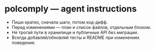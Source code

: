 # polcomply — agent instructions

- Пиши кратко, сначала шаги, потом код-дифф.
- Перед изменениями — план и список файлов, отдельным блоком.
- Не трогай пути в хранилище и публичные API без миграции.
- Всегда добавляй/обновляй тесты и README при изменениях поведения.
